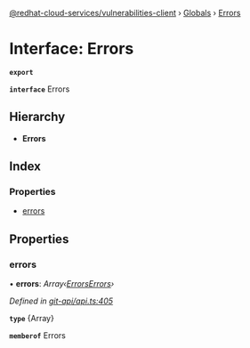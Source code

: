 [@redhat-cloud-services/vulnerabilities-client](../README.md) › [Globals](../globals.md) › [Errors](errors.md)

# Interface: Errors

**`export`** 

**`interface`** Errors

## Hierarchy

* **Errors**

## Index

### Properties

* [errors](errors.md#errors)

## Properties

###  errors

• **errors**: *Array‹[ErrorsErrors](errorserrors.md)›*

*Defined in [git-api/api.ts:405](https://github.com/RedHatInsights/javascript-clients/blob/master/packages/vulnerabilities/git-api/api.ts#L405)*

**`type`** {Array<ErrorsErrors>}

**`memberof`** Errors
